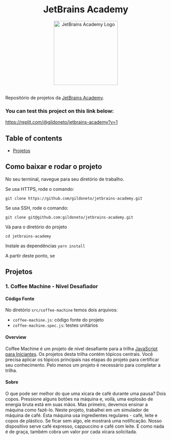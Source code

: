 <div align="center">
<h1>JetBrains Academy</h1>
<img src="https://www.jetbrains.com/academy/img/logo_academy.svg"  alt="JetBrains Academy Logo"  width="200">
</div><br>

Repositório de projetos da [JetBrains Academy](https://hyperskill.org/).

### You can test this project on this link below:

https://replit.com/@gildoneto/jetbrains-academy?v=1

## Table of contents

- [Projetos](#projetos)

## Como baixar e rodar o projeto

No seu terminal, navegue para seu diretório de trabalho.

Se usa HTTPS, rode o comando:

`git clone https://github.com/gildoneto/jetbrains-academy.git`

Se usa SSH, rode o comando:

`git clone git@github.com:gildoneto/jetbrains-academy.git`

Vá para o diretório do projeto

`cd jetbrains-academy`

Instale as dependências
`yarn install`

A partir deste ponto, se 

## Projetos

### 1. Coffee Machine - Nível Desafiador

#### Código Fonte

No diretório `src/coffee-machine` temos dois arquivos:

- `coffee-machine.js`: código fonte do projeto
- `coffee-machine.spec.js`: testes unitários



#### Overview

Coffee Machine é um projeto de nível desafiante para a trilha [JavaScript para Iniciantes](https://hyperskill.org/tracks/32). Os projetos desta trilha contém tópicos centrais. Você precisa aplicar os tópicos principais nas etapas do projeto para certificar seu conhecimento. Pelo menos um projeto é necessário para completar a trilha.

#### Sobre

O que pode ser melhor do que uma xícara de café durante uma pausa? Dois copos. Pressione alguns botões na máquina e, voilà, uma explosão de energia bruta está em suas mãos. Mas primeiro, devemos ensinar a máquina como fazê-lo. Neste projeto, trabalhei em um simulador de máquina de café. Esta máquina usa ingredientes regulares - café, leite e copos de plástico. Se ficar sem algo, ele mostrará uma notificação. Nosso dispositivo serve café expresso, cappuccino e café com leite. E como nada é de graça, também cobra um valor por cada xícara solicitada.